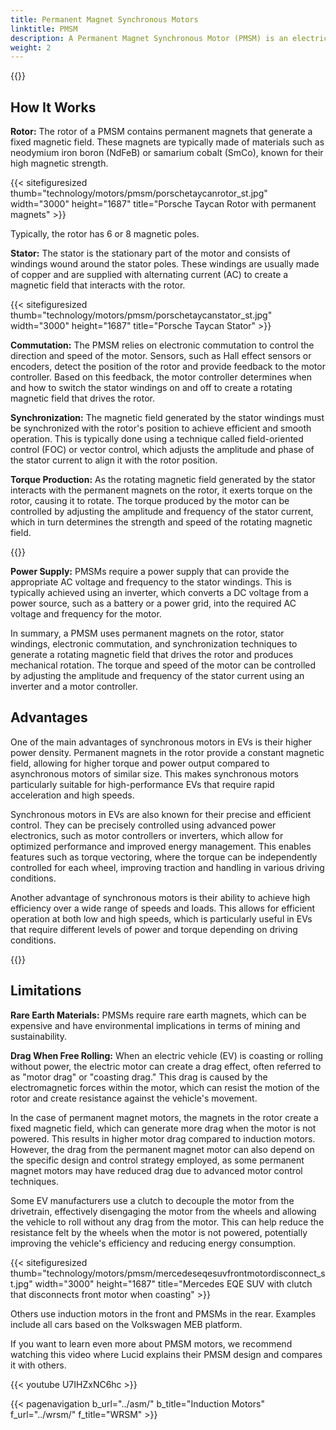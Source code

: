 ```yaml
---
title: Permanent Magnet Synchronous Motors
linktitle: PMSM
description: A Permanent Magnet Synchronous Motor (PMSM) is an electric motor that uses permanent magnets on the rotor to generate a magnetic field that interacts with the stator winding to produce mechanical rotation. PMSMs are commonly used in various applications, including electric vehicles, industrial machinery, and appliances.
weight: 2
---
```

<!-- markdownlint-disable MD033 -->

{{<evkxdisplayaddarticle />}}

## How It Works

**Rotor:** The rotor of a PMSM contains permanent magnets that generate a fixed magnetic field. These magnets are typically made of materials such as neodymium iron boron (NdFeB) or samarium cobalt (SmCo), known for their high magnetic strength.

{{< sitefiguresized thumb="technology/motors/pmsm/porschetaycanrotor_st.jpg" width="3000" height="1687" title="Porsche Taycan Rotor with permanent magnets" >}}

Typically, the rotor has 6 or 8 magnetic poles.

**Stator:** The stator is the stationary part of the motor and consists of windings wound around the stator poles. These windings are usually made of copper and are supplied with alternating current (AC) to create a magnetic field that interacts with the rotor.

{{< sitefiguresized thumb="technology/motors/pmsm/porschetaycanstator_st.jpg" width="3000" height="1687" title="Porsche Taycan Stator" >}}

**Commutation:** The PMSM relies on electronic commutation to control the direction and speed of the motor. Sensors, such as Hall effect sensors or encoders, detect the position of the rotor and provide feedback to the motor controller. Based on this feedback, the motor controller determines when and how to switch the stator windings on and off to create a rotating magnetic field that drives the rotor.

**Synchronization:** The magnetic field generated by the stator windings must be synchronized with the rotor's position to achieve efficient and smooth operation. This is typically done using a technique called field-oriented control (FOC) or vector control, which adjusts the amplitude and phase of the stator current to align it with the rotor position.

**Torque Production:** As the rotating magnetic field generated by the stator interacts with the permanent magnets on the rotor, it exerts torque on the rotor, causing it to rotate. The torque produced by the motor can be controlled by adjusting the amplitude and frequency of the stator current, which in turn determines the strength and speed of the rotating magnetic field.

{{<evkxdisplayaddarticle />}}

**Power Supply:** PMSMs require a power supply that can provide the appropriate AC voltage and frequency to the stator windings. This is typically achieved using an inverter, which converts a DC voltage from a power source, such as a battery or a power grid, into the required AC voltage and frequency for the motor.

In summary, a PMSM uses permanent magnets on the rotor, stator windings, electronic commutation, and synchronization techniques to generate a rotating magnetic field that drives the rotor and produces mechanical rotation. The torque and speed of the motor can be controlled by adjusting the amplitude and frequency of the stator current using an inverter and a motor controller.

## Advantages

One of the main advantages of synchronous motors in EVs is their higher power density. Permanent magnets in the rotor provide a constant magnetic field, allowing for higher torque and power output compared to asynchronous motors of similar size. This makes synchronous motors particularly suitable for high-performance EVs that require rapid acceleration and high speeds.

Synchronous motors in EVs are also known for their precise and efficient control. They can be precisely controlled using advanced power electronics, such as motor controllers or inverters, which allow for optimized performance and improved energy management. This enables features such as torque vectoring, where the torque can be independently controlled for each wheel, improving traction and handling in various driving conditions.

Another advantage of synchronous motors is their ability to achieve high efficiency over a wide range of speeds and loads. This allows for efficient operation at both low and high speeds, which is particularly useful in EVs that require different levels of power and torque depending on driving conditions.

{{<evkxdisplayaddarticle />}}

## Limitations

**Rare Earth Materials:** PMSMs require rare earth magnets, which can be expensive and have environmental implications in terms of mining and sustainability.

**Drag When Free Rolling:** When an electric vehicle (EV) is coasting or rolling without power, the electric motor can create a drag effect, often referred to as "motor drag" or "coasting drag." This drag is caused by the electromagnetic forces within the motor, which can resist the motion of the rotor and create resistance against the vehicle's movement.

In the case of permanent magnet motors, the magnets in the rotor create a fixed magnetic field, which can generate more drag when the motor is not powered. This results in higher motor drag compared to induction motors. However, the drag from the permanent magnet motor can also depend on the specific design and control strategy employed, as some permanent magnet motors may have reduced drag due to advanced motor control techniques.

Some EV manufacturers use a clutch to decouple the motor from the drivetrain, effectively disengaging the motor from the wheels and allowing the vehicle to roll without any drag from the motor. This can help reduce the resistance felt by the wheels when the motor is not powered, potentially improving the vehicle's efficiency and reducing energy consumption.

{{< sitefiguresized thumb="technology/motors/pmsm/mercedeseqesuvfrontmotordisconnect_st.jpg" width="3000" height="1687" title="Mercedes EQE SUV with clutch that disconnects front motor when coasting" >}}

Others use induction motors in the front and PMSMs in the rear. Examples include all cars based on the Volkswagen MEB platform.

If you want to learn even more about PMSM motors, we recommend watching this video where Lucid explains their PMSM design and compares it with others.

{{< youtube U7IHZxNC6hc >}}

{{< pagenavigation b_url="../asm/" b_title="Induction Motors" f_url="../wrsm/" f_title="WRSM" >}}